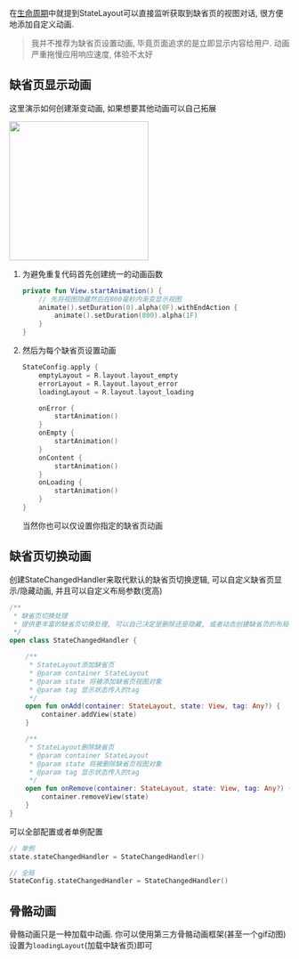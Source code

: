 在[生命周期](lifecycle.md)中就提到StateLayout可以直接监听获取到缺省页的视图对话, 很方便地添加自定义动画.

> 我并不推荐为缺省页设置动画, 毕竟页面追求的是立即显示内容给用户. 动画严重拖慢应用响应速度, 体验不太好 <br>

## 缺省页显示动画

这里演示如何创建渐变动画, 如果想要其他动画可以自己拓展

<img src="https://i.loli.net/2021/08/14/97rDSVuKIodF1wO.gif" width="250"/>

1. 为避免重复代码首先创建统一的动画函数

    ```kotlin
    private fun View.startAnimation() {
        // 先将视图隐藏然后在800毫秒内渐变显示视图
        animate().setDuration(0).alpha(0F).withEndAction {
            animate().setDuration(800).alpha(1F)
        }
    }
    ```

2. 然后为每个缺省页设置动画

    ```kotlin
    StateConfig.apply {
        emptyLayout = R.layout.layout_empty
        errorLayout = R.layout.layout_error
        loadingLayout = R.layout.layout_loading
    
        onError {
            startAnimation()
        }
        onEmpty {
            startAnimation()
        }
        onContent {
            startAnimation()
        }
        onLoading {
            startAnimation()
        }
    }
    ```

    当然你也可以仅设置你指定的缺省页动画


## 缺省页切换动画

创建StateChangedHandler来取代默认的缺省页切换逻辑, 可以自定义缺省页显示/隐藏动画, 并且可以自定义布局参数(宽高)

```kotlin
/**
 * 缺省页切换处理
 * 提供更丰富的缺省页切换处理, 可以自己决定是删除还是隐藏, 或者动态创建缺省页的布局参数甚至状态切换动画
 */
open class StateChangedHandler {

    /**
     * StateLayout添加缺省页
     * @param container StateLayout
     * @param state 将被添加缺省页视图对象
     * @param tag 显示状态传入的tag
     */
    open fun onAdd(container: StateLayout, state: View, tag: Any?) {
        container.addView(state)
    }

    /**
     * StateLayout删除缺省页
     * @param container StateLayout
     * @param state 将被删除缺省页视图对象
     * @param tag 显示状态传入的tag
     */
    open fun onRemove(container: StateLayout, state: View, tag: Any?) {
        container.removeView(state)
    }
}
```

可以全部配置或者单例配置

```kotlin
// 单例
state.stateChangedHandler = StateChangedHandler()

// 全局
StateConfig.stateChangedHandler = StateChangedHandler()
```


## 骨骼动画

骨骼动画只是一种加载中动画. 你可以使用第三方骨骼动画框架(甚至一个gif动图)设置为`loadingLayout`(加载中缺省页)即可

